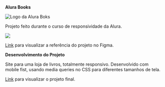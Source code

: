 <b>Alura Books</b>

![Logo da Alura Boks](https://github.com/SilviaKF/alurabook/assets/140977249/b7f857d5-60fd-459b-bead-2e35a9567a33)

Projeto feito durante o curso de responsividade da Alura.

<img src="[silviakf.com/outros/tela_alura_books.gif](http://silviakf.com/outros/tela_alura_books.gif)">

<a href="https://www.figma.com/file/uGfo6CFXVIuReJLZTy2cCf/AluraBooks-(Copy)?type=design&node-id=37%3A94&mode=design&t=qicL8hhJaVLWs7nQ-1">Link</a> para visualizar a referência do projeto no Figma.

<b>Desenvolvimento do Projeto</b>

Site para uma loja de livros, totalmente responsivo. Desenvolvido com mobile fist, usando media queries no CSS para diferentes tamanhos de tela. 

<a href="https://silviakf.github.io/alurabook/">Link</a> para visualizar o projeto final.
